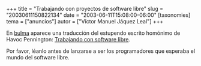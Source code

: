 +++
title = "Trabajando con proyectos de software libre"
slug = "20030611150822134"
date = "2003-06-11T15:08:00-06:00"
[taxonomies]
tema = ["anuncios"]
autor = ["Víctor Manuel Jáquez Leal"]
+++

En [bulma](http://bulmalug.net/) aparece una traducción del estupendo
escrito homónimo de Havoc Pennington: [Trabajando con software
libre](http://bulmalug.net/body.phtml?nIdNoticia=1785).

Por favor, léanlo antes de lanzarse a ser los programadores que esperaba
el mundo del software libre.
